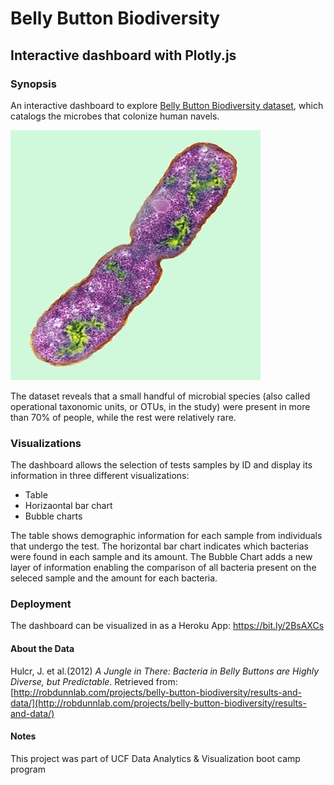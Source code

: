 # Belly Button Biodiversity
## Interactive dashboard with Plotly.js


### Synopsis

An interactive dashboard to explore [Belly Button Biodiversity dataset](http://robdunnlab.com/projects/belly-button-biodiversity/), which catalogs the microbes that colonize human navels.

![Bacteria by filterforge.com](Images/bacteria.jpg)

The dataset reveals that a small handful of microbial species (also called operational taxonomic units, or OTUs, in the study) were present in more than 70% of people, while the rest were relatively rare.

### Visualizations

The dashboard allows the selection of tests samples by ID and display its information in three different visualizations:

* Table
* Horizaontal bar chart
* Bubble charts

The table shows demographic information for each sample from individuals that undergo the test. The horizontal bar chart indicates which bacterias were found in each sample and its amount. The Bubble Chart adds a new layer of information enabling the comparison of all bacteria present on the seleced sample and the amount for each bacteria.


### Deployment

The dashboard can be visualized in as a Heroku App: https://bit.ly/2BsAXCs


#### About the Data

Hulcr, J. et al.(2012) _A Jungle in There: Bacteria in Belly Buttons are Highly Diverse, but Predictable_. Retrieved from: [http://robdunnlab.com/projects/belly-button-biodiversity/results-and-data/](http://robdunnlab.com/projects/belly-button-biodiversity/results-and-data/)

#### Notes
This project was part of UCF Data Analytics & Visualization boot camp program